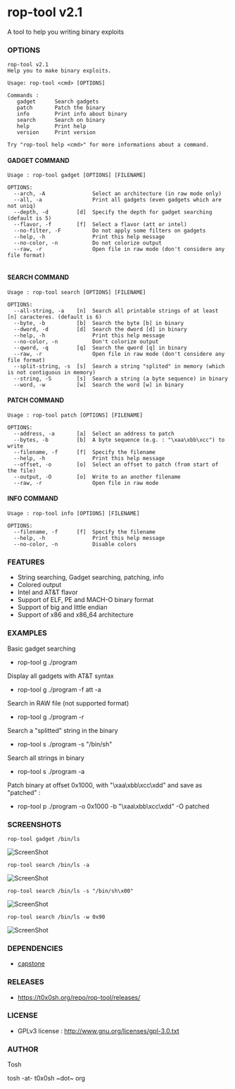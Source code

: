 rop-tool v2.1
====

A tool to help you writing binary exploits


### OPTIONS

```
rop-tool v2.1
Help you to make binary exploits.

Usage: rop-tool <cmd> [OPTIONS]

Commands :
   gadget      Search gadgets
   patch       Patch the binary
   info        Print info about binary
   search      Search on binary
   help        Print help
   version     Print version

Try "rop-tool help <cmd>" for more informations about a command.
```

#### GADGET COMMAND

```
Usage : rop-tool gadget [OPTIONS] [FILENAME]

OPTIONS:
  --arch, -A               Select an architecture (in raw mode only)
  --all, -a                Print all gadgets (even gadgets which are not uniq)
  --depth, -d         [d]  Specify the depth for gadget searching (default is 5)
  --flavor, -f        [f]  Select a flavor (att or intel)
  --no-filter, -F          Do not apply some filters on gadgets
  --help, -h               Print this help message
  --no-color, -n           Do not colorize output
  --raw, -r                Open file in raw mode (don't considere any file format)
  
```

#### SEARCH COMMAND

```
Usage : rop-tool search [OPTIONS] [FILENAME]

OPTIONS:
  --all-string, -a    [n]  Search all printable strings of at least [n] caracteres. (default is 6)
  --byte, -b          [b]  Search the byte [b] in binary
  --dword, -d         [d]  Search the dword [d] in binary
  --help, -h               Print this help message
  --no-color, -n           Don't colorize output
  --qword, -q         [q]  Search the qword [q] in binary
  --raw, -r                Open file in raw mode (don't considere any file format)
  --split-string, -s  [s]  Search a string "splited" in memory (which is not contiguous in memory)
  --string, -S        [s]  Search a string (a byte sequence) in binary
  --word, -w          [w]  Search the word [w] in binary

```

#### PATCH COMMAND

```
Usage : rop-tool patch [OPTIONS] [FILENAME]

OPTIONS:
  --address, -a       [a]  Select an address to patch
  --bytes, -b         [b]  A byte sequence (e.g. : "\xaa\xbb\xcc") to write
  --filename, -f      [f]  Specify the filename
  --help, -h               Print this help message
  --offset, -o        [o]  Select an offset to patch (from start of the file)
  --output, -O        [o]  Write to an another filename
  --raw, -r                Open file in raw mode

```

#### INFO COMMAND

```
Usage : rop-tool info [OPTIONS] [FILENAME]

OPTIONS:
  --filename, -f      [f]  Specify the filename
  --help, -h               Print this help message
  --no-color, -n           Disable colors

```

### FEATURES
* String searching, Gadget searching, patching, info
* Colored output
* Intel and AT&T flavor
* Support of ELF, PE and MACH-O binary format
* Support of big and little endian
* Support of x86 and x86_64 architecture


### EXAMPLES

Basic gadget searching

* rop-tool g ./program 

Display all gadgets with AT&T syntax

* rop-tool g ./program -f att -a

Search in RAW file (not supported format)

* rop-tool g ./program -r

Search a "splitted" string in the binary

* rop-tool s ./program -s "/bin/sh"

Search all strings in binary

* rop-tool s ./program -a

Patch binary at offset 0x1000, with "\xaa\xbb\xcc\xdd" and save as "patched" :

* rop-tool p ./program -o 0x1000 -b "\xaa\xbb\xcc\xdd" -O patched

### SCREENSHOTS

```
rop-tool gadget /bin/ls
```

![ScreenShot](https://t0x0sh.org/repo/rop-tool/screens/screen1.png)

```
rop-tool search /bin/ls -a
```

![ScreenShot](https://t0x0sh.org/repo/rop-tool/screens/screen2.png)

```
rop-tool search /bin/ls -s "/bin/sh\x00"
```

![ScreenShot](https://t0x0sh.org/repo/rop-tool/screens/screen3.png)

```
rop-tool search /bin/ls -w 0x90
```

![ScreenShot](https://t0x0sh.org/repo/rop-tool/screens/screen4.png)


### DEPENDENCIES
- [capstone](http://capstone-engine.org/)

### RELEASES
- https://t0x0sh.org/repo/rop-tool/releases/

### LICENSE
- GPLv3 license : http://www.gnu.org/licenses/gpl-3.0.txt

### AUTHOR
Tosh 

tosh -at- t0x0sh ~dot~ org

